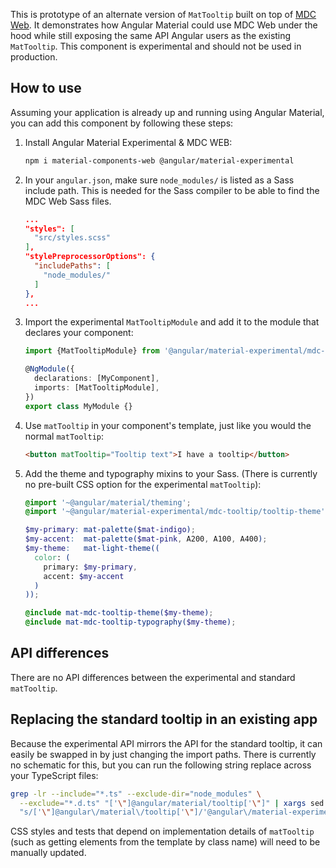 This is prototype of an alternate version of `MatTooltip` built on top of
[MDC Web](https://github.com/material-components/material-components-web). It demonstrates how
Angular Material could use MDC Web under the hood while still exposing the same API Angular users as
the existing `MatTooltip`. This component is experimental and should not be used in production.

## How to use
Assuming your application is already up and running using Angular Material, you can add this
component by following these steps:

1. Install Angular Material Experimental & MDC WEB:

   ```bash
   npm i material-components-web @angular/material-experimental
   ```

2. In your `angular.json`, make sure `node_modules/` is listed as a Sass include path. This is
   needed for the Sass compiler to be able to find the MDC Web Sass files.

   ```json
   ...
   "styles": [
     "src/styles.scss"
   ],
   "stylePreprocessorOptions": {
     "includePaths": [
       "node_modules/"
     ]
   },
   ...
   ```

3. Import the experimental `MatTooltipModule` and add it to the module that declares your
   component:

   ```ts
   import {MatTooltipModule} from '@angular/material-experimental/mdc-tooltip';

   @NgModule({
     declarations: [MyComponent],
     imports: [MatTooltipModule],
   })
   export class MyModule {}
   ```

4. Use `matTooltip` in your component's template, just like you would the normal
   `matTooltip`:

   ```html
   <button matTooltip="Tooltip text">I have a tooltip</button>
   ```

5. Add the theme and typography mixins to your Sass. (There is currently no pre-built CSS option for
   the experimental `matTooltip`):

   ```scss
   @import '~@angular/material/theming';
   @import '~@angular/material-experimental/mdc-tooltip/tooltip-theme';

   $my-primary: mat-palette($mat-indigo);
   $my-accent:  mat-palette($mat-pink, A200, A100, A400);
   $my-theme:   mat-light-theme((
     color: (
       primary: $my-primary,
       accent: $my-accent
     )
   ));

   @include mat-mdc-tooltip-theme($my-theme);
   @include mat-mdc-tooltip-typography($my-theme);
   ```

## API differences
There are no API differences between the experimental and standard `matTooltip`.

## Replacing the standard tooltip in an existing app
Because the experimental API mirrors the API for the standard tooltip, it can easily be swapped in
by just changing the import paths. There is currently no schematic for this, but you can run the
following string replace across your TypeScript files:

```bash
grep -lr --include="*.ts" --exclude-dir="node_modules" \
  --exclude="*.d.ts" "['\"]@angular/material/tooltip['\"]" | xargs sed -i \
  "s/['\"]@angular\/material\/tooltip['\"]/'@angular\/material-experimental\/mdc-tooltip'/g"
```

CSS styles and tests that depend on implementation details of `matTooltip` (such as getting
elements from the template by class name) will need to be manually updated.
